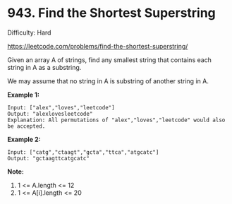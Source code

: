 # 943. Find the Shortest Superstring

Difficulty: Hard

https://leetcode.com/problems/find-the-shortest-superstring/

Given an array A of strings, find any smallest string that contains each string in A as a substring.

We may assume that no string in A is substring of another string in A.

**Example 1:**
```
Input: ["alex","loves","leetcode"]
Output: "alexlovesleetcode"
Explanation: All permutations of "alex","loves","leetcode" would also be accepted.
```

**Example 2:**
```
Input: ["catg","ctaagt","gcta","ttca","atgcatc"]
Output: "gctaagttcatgcatc"
```

**Note:**

1. 1 <= A.length <= 12
2. 1 <= A[i].length <= 20
